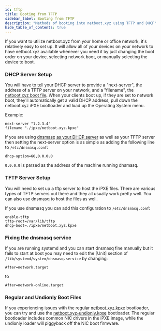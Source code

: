 ```yaml
---
id: tftp
title: Booting from TFTP
sidebar_label: Booting from TFTP
description: "Methods of booting into netboot.xyz using TFTP and DHCP"
hide_table_of_contents: true
---
```


If you want to utilize netboot.xyz from your home or office network, it's relatively easy to set up.  It will allow all of your devices on your network to have netboot.xyz available whenever you need it by just changing the boot order on your device, selecting network boot, or manually selecting the device to boot.

### DHCP Server Setup

You will have to tell your DHCP server to provide a "next-server", the address of a TFTP server on your network, and a "filename", the [netboot.xyz boot file](https://boot.netboot.xyz/ipxe/netboot.xyz.kpxe).  When your clients boot up, if they are set to network boot, they'll automatically get a valid DHCP address, pull down the netboot.xyz iPXE bootloader and load up the Operating System menu.

Example:

    next-server "1.2.3.4"
    filename "./ipxe/netboot.xyz.kpxe"

If you are using [dnsmasq as your DHCP server](https://wiki.archlinux.org/index.php/dnsmasq#DHCP_server) as well as your TFTP server then setting the next-server option is as simple as adding the following line to `/etc/dnsmasq.conf`: 

    dhcp-option=66,0.0.0.0

`0.0.0.0` is parsed as the address of the machine running dnsmasq.

### TFTP Server Setup

You will need to set up a tftp server to host the iPXE files.  There are various types of TFTP servers out there and they all usually work pretty well.  You can also use dnsmasq to host the files as well.

If you use dnsmasq you can add this configuration to `/etc/dnsmasq.conf`:

    enable-tftp
    tftp-root=/var/lib/tftp
    dhcp-boot=./ipxe/netboot.xyz.kpxe

### Fixing the dnsmasq service

If you are running systemd and you can start dnsmasq fine manually but it fails to start at boot you may need to edit the [Unit] section of `/lib/systemd/system/dnsmasq.service` by changing:

    After=network.target

to

    After=network-online.target 

### Regular and Undionly Boot Files

If you experiencing issues with the regular [netboot.xyz.kpxe](https://boot.netboot.xyz/ipxe/netboot.xyz.kpxe) bootloader, you can try and use the [netboot.xyz-undionly.kpxe](https://boot.netboot.xyz/ipxe/netboot.xyz-undionly.kpxe) bootloader.  The regular bootloader includes common NIC drivers in the iPXE image, while the undionly loader will piggyback off the NIC boot firmware.
